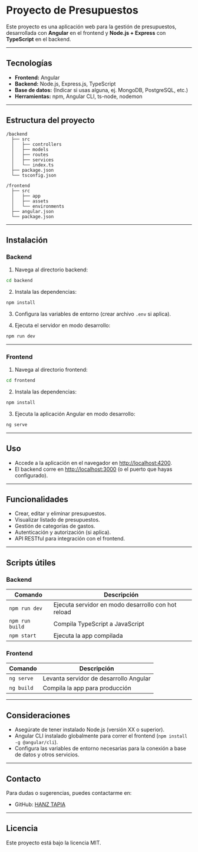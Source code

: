 
# Proyecto de Presupuestos

Este proyecto es una aplicación web para la gestión de presupuestos, desarrollada con **Angular** en el frontend y **Node.js + Express** con **TypeScript** en el backend.

---

## Tecnologías

- **Frontend:** Angular  
- **Backend:** Node.js, Express.js, TypeScript  
- **Base de datos:** (Indicar si usas alguna, ej. MongoDB, PostgreSQL, etc.)  
- **Herramientas:** npm, Angular CLI, ts-node, nodemon  

---

## Estructura del proyecto

```
/backend
  ├── src
  │   ├── controllers
  │   ├── models
  │   ├── routes
  │   ├── services
  │   └── index.ts
  ├── package.json
  └── tsconfig.json

/frontend
  ├── src
  │   ├── app
  │   ├── assets
  │   └── environments
  ├── angular.json
  └── package.json
```

---

## Instalación

### Backend

1. Navega al directorio backend:

```bash
cd backend
```

2. Instala las dependencias:

```bash
npm install
```

3. Configura las variables de entorno (crear archivo `.env` si aplica).

4. Ejecuta el servidor en modo desarrollo:

```bash
npm run dev
```

---

### Frontend

1. Navega al directorio frontend:

```bash
cd frontend
```

2. Instala las dependencias:

```bash
npm install
```

3. Ejecuta la aplicación Angular en modo desarrollo:

```bash
ng serve
```

---

## Uso

- Accede a la aplicación en el navegador en [http://localhost:4200](http://localhost:4200).  
- El backend corre en [http://localhost:3000](http://localhost:3000) (o el puerto que hayas configurado).  

---

## Funcionalidades

- Crear, editar y eliminar presupuestos.  
- Visualizar listado de presupuestos.  
- Gestión de categorías de gastos.  
- Autenticación y autorización (si aplica).  
- API RESTful para integración con el frontend.  

---

## Scripts útiles

### Backend

| Comando       | Descripción                                   |
| ------------- | --------------------------------------------- |
| `npm run dev` | Ejecuta servidor en modo desarrollo con hot reload |
| `npm run build` | Compila TypeScript a JavaScript              |
| `npm start`   | Ejecuta la app compilada                      |

### Frontend

| Comando     | Descripción                      |
| ----------- | -------------------------------- |
| `ng serve`  | Levanta servidor de desarrollo Angular |
| `ng build`  | Compila la app para producción          |

---

## Consideraciones

- Asegúrate de tener instalado Node.js (versión XX o superior).  
- Angular CLI instalado globalmente para correr el frontend (`npm install -g @angular/cli`).  
- Configura las variables de entorno necesarias para la conexión a base de datos y otros servicios.  

---

## Contacto

Para dudas o sugerencias, puedes contactarme en:

- GitHub: [HANZ TAPIA ](https://github.com/TANHEHANZ)  

---

## Licencia

Este proyecto está bajo la licencia MIT.
